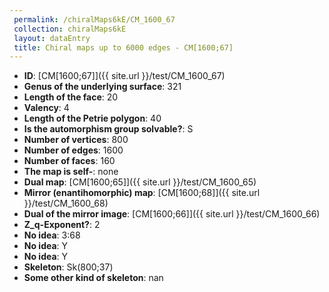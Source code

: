 ```yaml
--- 
 permalink: /chiralMaps6kE/CM_1600_67 
 collection: chiralMaps6kE
 layout: dataEntry
 title: Chiral maps up to 6000 edges - CM[1600;67]
---
```


- **ID**: [CM[1600;67]]({{ site.url }}/test/CM_1600_67)
- **Genus of the underlying surface**: 321
- **Length of the face**: 20
- **Valency**: 4
- **Length of the Petrie polygon**: 40
- **Is the automorphism group solvable?**: S
- **Number of vertices**: 800
- **Number of edges**: 1600
- **Number of faces**: 160
- **The map is self-**: none
- **Dual map**: [CM[1600;65]]({{ site.url }}/test/CM_1600_65)
- **Mirror (enantihomorphic) map**: [CM[1600;68]]({{ site.url }}/test/CM_1600_68)
- **Dual of the mirror image**: [CM[1600;66]]({{ site.url }}/test/CM_1600_66)
- **Z_q-Exponent?**: 2
- **No idea**:  3:68
- **No idea**: Y
- **No idea**: Y
- **Skeleton**: Sk(800;37)
- **Some other kind of skeleton**: nan
